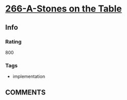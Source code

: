 # [266-A-Stones on the Table](https://codeforces.com/problemset/problem/266/A)

## Info

### Rating

800

### Tags

- implementation

## __COMMENTS__

> 
